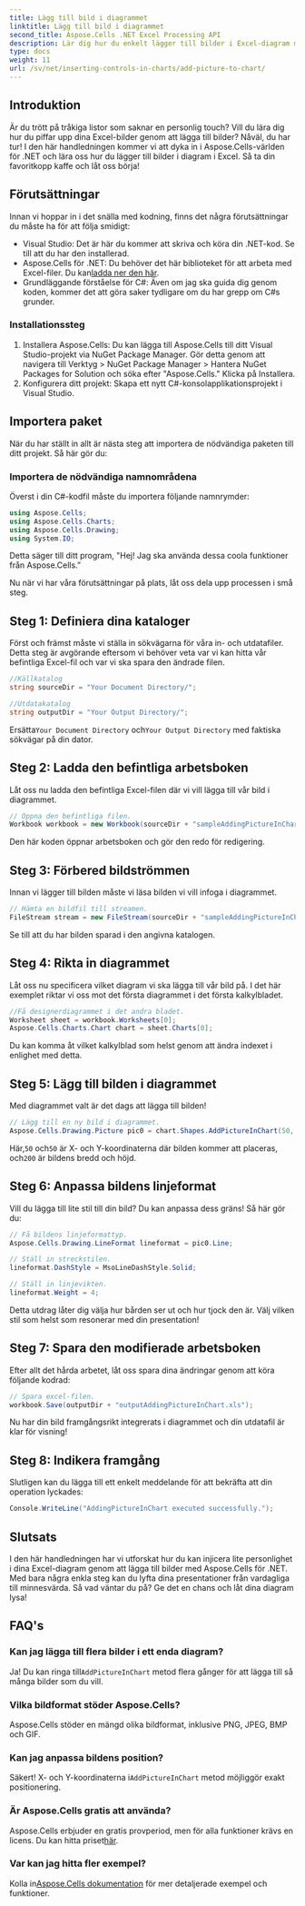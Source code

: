 ```yaml
---
title: Lägg till bild i diagrammet
linktitle: Lägg till bild i diagrammet
second_title: Aspose.Cells .NET Excel Processing API
description: Lär dig hur du enkelt lägger till bilder i Excel-diagram med Aspose.Cells för .NET. Förbättra dina diagram och presentationer med bara några enkla steg.
type: docs
weight: 11
url: /sv/net/inserting-controls-in-charts/add-picture-to-chart/
---
```

## Introduktion

Är du trött på tråkiga listor som saknar en personlig touch? Vill du lära dig hur du piffar upp dina Excel-bilder genom att lägga till bilder? Nåväl, du har tur! I den här handledningen kommer vi att dyka in i Aspose.Cells-världen för .NET och lära oss hur du lägger till bilder i diagram i Excel. Så ta din favoritkopp kaffe och låt oss börja!

## Förutsättningar

Innan vi hoppar in i det snälla med kodning, finns det några förutsättningar du måste ha för att följa smidigt:

- Visual Studio: Det är här du kommer att skriva och köra din .NET-kod. Se till att du har den installerad.
- Aspose.Cells för .NET: Du behöver det här biblioteket för att arbeta med Excel-filer. Du kan[ladda ner den här](https://releases.aspose.com/cells/net/).
- Grundläggande förståelse för C#: Även om jag ska guida dig genom koden, kommer det att göra saker tydligare om du har grepp om C#s grunder.

### Installationssteg

1. Installera Aspose.Cells: Du kan lägga till Aspose.Cells till ditt Visual Studio-projekt via NuGet Package Manager. Gör detta genom att navigera till Verktyg > NuGet Package Manager > Hantera NuGet Packages for Solution och söka efter "Aspose.Cells." Klicka på Installera.
2. Konfigurera ditt projekt: Skapa ett nytt C#-konsolapplikationsprojekt i Visual Studio.

## Importera paket

När du har ställt in allt är nästa steg att importera de nödvändiga paketen till ditt projekt. Så här gör du:

### Importera de nödvändiga namnområdena

Överst i din C#-kodfil måste du importera följande namnrymder:

```csharp
using Aspose.Cells;
using Aspose.Cells.Charts;
using Aspose.Cells.Drawing;
using System.IO;
```

Detta säger till ditt program, "Hej! Jag ska använda dessa coola funktioner från Aspose.Cells.”

Nu när vi har våra förutsättningar på plats, låt oss dela upp processen i små steg. 

## Steg 1: Definiera dina kataloger

Först och främst måste vi ställa in sökvägarna för våra in- och utdatafiler. Detta steg är avgörande eftersom vi behöver veta var vi kan hitta vår befintliga Excel-fil och var vi ska spara den ändrade filen.

```csharp
//Källkatalog
string sourceDir = "Your Document Directory/";

//Utdatakatalog
string outputDir = "Your Output Directory/";
```

 Ersätta`Your Document Directory` och`Your Output Directory` med faktiska sökvägar på din dator. 

## Steg 2: Ladda den befintliga arbetsboken

Låt oss nu ladda den befintliga Excel-filen där vi vill lägga till vår bild i diagrammet.

```csharp
// Öppna den befintliga filen.
Workbook workbook = new Workbook(sourceDir + "sampleAddingPictureInChart.xls");
```

Den här koden öppnar arbetsboken och gör den redo för redigering.

## Steg 3: Förbered bildströmmen

Innan vi lägger till bilden måste vi läsa bilden vi vill infoga i diagrammet. 

```csharp
// Hämta en bildfil till streamen.
FileStream stream = new FileStream(sourceDir + "sampleAddingPictureInChart.png", FileMode.Open, FileAccess.Read);
```

Se till att du har bilden sparad i den angivna katalogen.

## Steg 4: Rikta in diagrammet

Låt oss nu specificera vilket diagram vi ska lägga till vår bild på. I det här exemplet riktar vi oss mot det första diagrammet i det första kalkylbladet.

```csharp
//Få designerdiagrammet i det andra bladet.
Worksheet sheet = workbook.Worksheets[0];
Aspose.Cells.Charts.Chart chart = sheet.Charts[0];
```

Du kan komma åt vilket kalkylblad som helst genom att ändra indexet i enlighet med detta.

## Steg 5: Lägg till bilden i diagrammet

Med diagrammet valt är det dags att lägga till bilden! 

```csharp
// Lägg till en ny bild i diagrammet.
Aspose.Cells.Drawing.Picture pic0 = chart.Shapes.AddPictureInChart(50, 50, stream, 200, 200);
```

 Här,`50` och`50` är X- och Y-koordinaterna där bilden kommer att placeras, och`200` är bildens bredd och höjd.

## Steg 6: Anpassa bildens linjeformat

Vill du lägga till lite stil till din bild? Du kan anpassa dess gräns! Så här gör du:

```csharp
// Få bildens linjeformattyp.
Aspose.Cells.Drawing.LineFormat lineformat = pic0.Line; 

// Ställ in streckstilen.
lineformat.DashStyle = MsoLineDashStyle.Solid;

// Ställ in linjevikten.
lineformat.Weight = 4;    
```

Detta utdrag låter dig välja hur bården ser ut och hur tjock den är. Välj vilken stil som helst som resonerar med din presentation!

## Steg 7: Spara den modifierade arbetsboken

Efter allt det hårda arbetet, låt oss spara dina ändringar genom att köra följande kodrad:

```csharp
// Spara excel-filen.
workbook.Save(outputDir + "outputAddingPictureInChart.xls");
```

Nu har din bild framgångsrikt integrerats i diagrammet och din utdatafil är klar för visning!

## Steg 8: Indikera framgång

Slutligen kan du lägga till ett enkelt meddelande för att bekräfta att din operation lyckades:

```csharp
Console.WriteLine("AddingPictureInChart executed successfully.");
```

## Slutsats

I den här handledningen har vi utforskat hur du kan injicera lite personlighet i dina Excel-diagram genom att lägga till bilder med Aspose.Cells för .NET. Med bara några enkla steg kan du lyfta dina presentationer från vardagliga till minnesvärda. Så vad väntar du på? Ge det en chans och låt dina diagram lysa!

## FAQ's

### Kan jag lägga till flera bilder i ett enda diagram?
 Ja! Du kan ringa till`AddPictureInChart` metod flera gånger för att lägga till så många bilder som du vill.

### Vilka bildformat stöder Aspose.Cells?
Aspose.Cells stöder en mängd olika bildformat, inklusive PNG, JPEG, BMP och GIF.

### Kan jag anpassa bildens position?
 Säkert! X- och Y-koordinaterna i`AddPictureInChart` metod möjliggör exakt positionering.

### Är Aspose.Cells gratis att använda?
 Aspose.Cells erbjuder en gratis provperiod, men för alla funktioner krävs en licens. Du kan hitta priset[här](https://purchase.aspose.com/buy).

### Var kan jag hitta fler exempel?
 Kolla in[Aspose.Cells dokumentation](https://reference.aspose.com/cells/net/) för mer detaljerade exempel och funktioner.